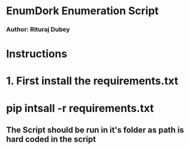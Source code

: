# EnumDork Enumeration Script
### Author: Rituraj Dubey

# Instructions
# 1. First install the requirements.txt
# pip intsall -r requirements.txt


## The Script should be run in it's folder as path is hard coded in the script
